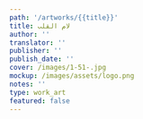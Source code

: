 ```yaml
---
path: '/artworks/{{title}}'
title: لام القلب
author: ''
translator: ''
publisher: ''
publish_date: ''
cover: /images/1-51-.jpg
mockup: /images/assets/logo.png
notes: ''
type: work_art
featured: false
---
```


